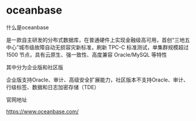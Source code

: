 # oceanbase

什么是oceanbase

是一款自主研发的分布式数据库，在普通硬件上实现金融级高可用，首创“三地五中心”城市级故障自动无损容灾新标准，刷新 TPC-C 标准测试，单集群规模超过 1500 节点，具有云原生、强一致性、高度兼容 Oracle/MySQL 等特性

其中分为企业版和社区版

企业版支持Oracle、审计、高级安全扩展能力，社区版本不支持Oracle、审计、行级标签、数据和日志加密存储（TDE）

官网地址

https://www.oceanbase.com/